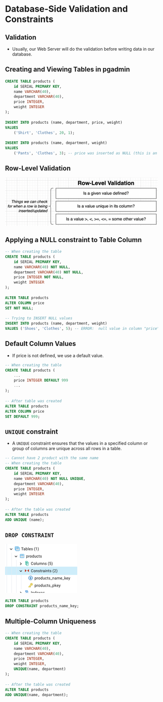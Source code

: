 # Database-Side Validation and Constraints

## Validation

- Usually, our Web Server will do the validation before writing data in our database.

## Creating and Viewing Tables in pgadmin

```sql
CREATE TABLE products (
	id SERIAL PRIMARY KEY,
	name VARCHAR(40),
	department VARCHAR(40),
	price INTEGER,
	weight INTEGER
);

INSERT INTO products (name, department, price, weight)
VALUES
	('Shirt', 'Clothes', 20, 1);

INSERT INTO products (name, department, weight)
VALUES
	('Pants', 'Clothes', 3); -- price was inserted as NULL (this is an issue! we need some validation for price)
```

## Row-Level Validation

<img src="../pics/postgres_row_level_validation.png" alt="postgres row level validation" />

## Applying a NULL constraint to Table Column

```sql
-- When creating the table
CREATE TABLE products (
	id SERIAL PRIMARY KEY,
	name VARCHAR(40) NOT NULL,
	department VARCHAR(40) NOT NULL,
	price INTEGER NOT NULL,
	weight INTEGER
);

ALTER TABLE products
ALTER COLUMN price
SET NOT NULL;

-- Trying to INSERT NULL values
INSERT INTO products (name, department, weight)
VALUES ('Shoes', 'Clothes', 5); -- ERROR:  null value in column "price" of relation "products" violates not-null constraint
```

## Default Column Values

- If price is not defined, we use a default value.

```sql
-- When creating the table
CREATE TABLE products (
    ...
	price INTEGER DEFAULT 999
	...
);

-- After table was created
ALTER TABLE products
ALTER COLUMN price
SET DEFAULT 999;
```

## `UNIQUE` constraint

- A `UNIQUE` constraint ensures that the values in a specified column or group of columns are unique across all rows in a table.

```sql
-- Cannot have 2 product with the same name
-- When creating the table
CREATE TABLE products (
	id SERIAL PRIMARY KEY,
	name VARCHAR(40) NOT NULL UNIQUE,
	department VARCHAR(40),
	price INTEGER,
	weight INTEGER
);

-- After the table was created
ALTER TABLE products
ADD UNIQUE (name);
```

## `DROP CONSTRAINT`

<img src="../pics/pgadmin_constraints.png" alt="constraints in pgadmin" />

```sql
ALTER TABLE products
DROP CONSTRAINT products_name_key;
```

## Multiple-Column Uniqueness

```sql
-- When creating the table
CREATE TABLE products (
	id SERIAL PRIMARY KEY,
	name VARCHAR(40),
	department VARCHAR(40),
	price INTEGER,
	weight INTEGER,
	UNIQUE(name, department)
);

-- After the table was created
ALTER TABLE products
ADD UNIQUE(name, department);
```